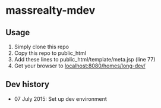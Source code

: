 # massrealty-mdev

## Usage  

1. Simply clone this repo  
2. Copy this repo to public_html  
3. Add these lines to public_html/template/meta.jsp (line 77)    
    <link rel="stylesheet" href="long-dev/css/bootstrap.min.css" />
    <link rel="stylesheet" href="long-dev/css/main.css" />
4. Get your browser to [localhost:8080/homes/long-dev/](localhost:8080/homes/long-dev/)


## Dev history

- 07 July 2015: Set up dev environment

